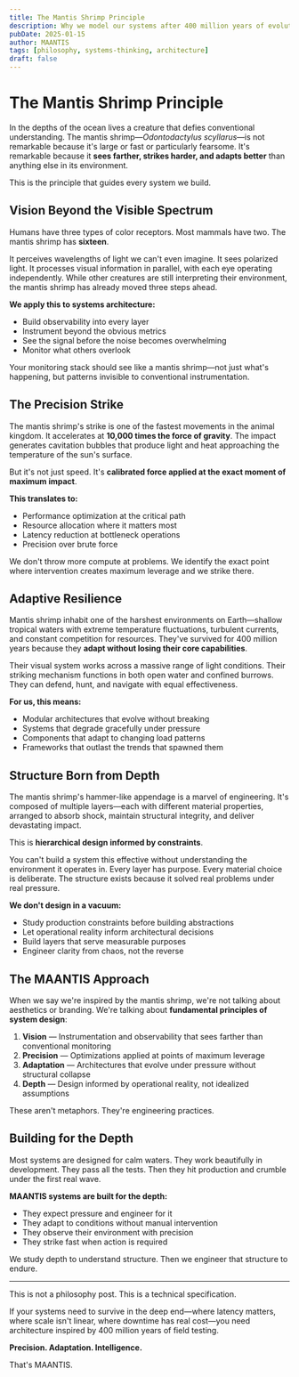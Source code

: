 ```yaml
---
title: The Mantis Shrimp Principle
description: Why we model our systems after 400 million years of evolutionary engineering
pubDate: 2025-01-15
author: MAANTIS
tags: [philosophy, systems-thinking, architecture]
draft: false
---
```


# The Mantis Shrimp Principle

In the depths of the ocean lives a creature that defies conventional understanding. The mantis shrimp—*Odontodactylus scyllarus*—is not remarkable because it's large or fast or particularly fearsome. It's remarkable because it **sees farther, strikes harder, and adapts better** than anything else in its environment.

This is the principle that guides every system we build.

## Vision Beyond the Visible Spectrum

Humans have three types of color receptors. Most mammals have two. The mantis shrimp has **sixteen**.

It perceives wavelengths of light we can't even imagine. It sees polarized light. It processes visual information in parallel, with each eye operating independently. While other creatures are still interpreting their environment, the mantis shrimp has already moved three steps ahead.

**We apply this to systems architecture:**

- Build observability into every layer
- Instrument beyond the obvious metrics
- See the signal before the noise becomes overwhelming
- Monitor what others overlook

Your monitoring stack should see like a mantis shrimp—not just what's happening, but patterns invisible to conventional instrumentation.

## The Precision Strike

The mantis shrimp's strike is one of the fastest movements in the animal kingdom. It accelerates at **10,000 times the force of gravity**. The impact generates cavitation bubbles that produce light and heat approaching the temperature of the sun's surface.

But it's not just speed. It's **calibrated force applied at the exact moment of maximum impact**.

**This translates to:**

- Performance optimization at the critical path
- Resource allocation where it matters most
- Latency reduction at bottleneck operations
- Precision over brute force

We don't throw more compute at problems. We identify the exact point where intervention creates maximum leverage and we strike there.

## Adaptive Resilience

Mantis shrimp inhabit one of the harshest environments on Earth—shallow tropical waters with extreme temperature fluctuations, turbulent currents, and constant competition for resources. They've survived for 400 million years because they **adapt without losing their core capabilities**.

Their visual system works across a massive range of light conditions. Their striking mechanism functions in both open water and confined burrows. They can defend, hunt, and navigate with equal effectiveness.

**For us, this means:**

- Modular architectures that evolve without breaking
- Systems that degrade gracefully under pressure
- Components that adapt to changing load patterns
- Frameworks that outlast the trends that spawned them

## Structure Born from Depth

The mantis shrimp's hammer-like appendage is a marvel of engineering. It's composed of multiple layers—each with different material properties, arranged to absorb shock, maintain structural integrity, and deliver devastating impact.

This is **hierarchical design informed by constraints**.

You can't build a system this effective without understanding the environment it operates in. Every layer has purpose. Every material choice is deliberate. The structure exists because it solved real problems under real pressure.

**We don't design in a vacuum:**

- Study production constraints before building abstractions
- Let operational reality inform architectural decisions
- Build layers that serve measurable purposes
- Engineer clarity from chaos, not the reverse

## The MAANTIS Approach

When we say we're inspired by the mantis shrimp, we're not talking about aesthetics or branding. We're talking about **fundamental principles of system design**:

1. **Vision** — Instrumentation and observability that sees farther than conventional monitoring
2. **Precision** — Optimizations applied at points of maximum leverage
3. **Adaptation** — Architectures that evolve under pressure without structural collapse
4. **Depth** — Design informed by operational reality, not idealized assumptions

These aren't metaphors. They're engineering practices.

## Building for the Depth

Most systems are designed for calm waters. They work beautifully in development. They pass all the tests. Then they hit production and crumble under the first real wave.

**MAANTIS systems are built for the depth:**

- They expect pressure and engineer for it
- They adapt to conditions without manual intervention
- They observe their environment with precision
- They strike fast when action is required

We study depth to understand structure. Then we engineer that structure to endure.

---

This is not a philosophy post. This is a technical specification.

If your systems need to survive in the deep end—where latency matters, where scale isn't linear, where downtime has real cost—you need architecture inspired by 400 million years of field testing.

**Precision. Adaptation. Intelligence.**

That's MAANTIS.
